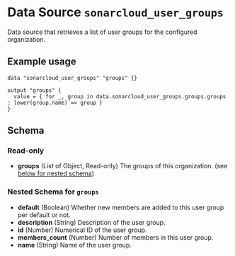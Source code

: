 # Data Source `sonarcloud_user_groups`

Data source that retrieves a list of user groups for the configured organization.

## Example usage

```hcl
data "sonarcloud_user_groups" "groups" {}

output "groups" {
  value = { for _, group in data.sonarcloud_user_groups.groups.groups : lower(group.name) => group }
}
```

## Schema

### Read-only

- **groups** (List of Object, Read-only) The groups of this organization. (see [below for nested schema](#nestedatt--groups))

<a id="nestedatt--groups"></a>
### Nested Schema for `groups`

- **default** (Boolean) Whether new members are added to this user group per default or not.
- **description** (String) Description of the user group.
- **id** (Number) Numerical ID of the user group.
- **members_count** (Number) Number of members in this user group.
- **name** (String) Name of the user group.


